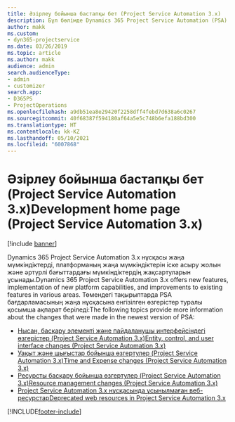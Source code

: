 ```yaml
---
title: Әзірлеу бойынша бастапқы бет (Project Service Automation 3.x)
description: Бұл бөлімде Dynamics 365 Project Service Automation (PSA) 3.x нұсқасы бойынша әзірлеу туралы ақпарат беретін тақырыптарға сілтемелер бар.
author: makk
ms.custom:
- dyn365-projectservice
ms.date: 03/26/2019
ms.topic: article
ms.author: makk
audience: admin
search.audienceType:
- admin
- customizer
search.app:
- D365PS
- ProjectOperations
ms.openlocfilehash: a9db51ea8e29420f2258dff4febd7d638a6c0267
ms.sourcegitcommit: 40f68387f594180af64a5e5c748b6efa188bd300
ms.translationtype: HT
ms.contentlocale: kk-KZ
ms.lasthandoff: 05/10/2021
ms.locfileid: "6007868"
---
```

# <a name="development-home-page-project-service-automation-3x"></a><span data-ttu-id="091c8-103">Әзірлеу бойынша бастапқы бет (Project Service Automation 3.x)</span><span class="sxs-lookup"><span data-stu-id="091c8-103">Development home page (Project Service Automation 3.x)</span></span>

[!include [banner](../../includes/psa-now-project-operations.md)]

<span data-ttu-id="091c8-104">Dynamics 365 Project Service Automation 3.x нұсқасы жаңа мүмкіндіктерді, платформаның жаңа мүмкіндіктерін іске асыру жолын және әртүрлі бағыттардағы мүмкіндіктердің жақсартуларын ұсынады.</span><span class="sxs-lookup"><span data-stu-id="091c8-104">Dynamics 365 Project Service Automation 3.x offers new features, implementation of new platform capabilities, and improvements to existing features in various areas.</span></span> <span data-ttu-id="091c8-105">Төмендегі тақырыптарда PSA бағдарламасының жаңа нұсқасына енгізілген өзгерістер туралы қосымша ақпарат беріледі:</span><span class="sxs-lookup"><span data-stu-id="091c8-105">The following topics provide more information about the changes that were made in the newest version of PSA:</span></span>

- [<span data-ttu-id="091c8-106">Нысан, басқару элементі және пайдаланушы интерфейсіндегі өзгерістер (Project Service Automation 3.x)</span><span class="sxs-lookup"><span data-stu-id="091c8-106">Entity, control, and user interface changes (Project Service Automation 3.x)</span></span>](../developer-guides/entity-changes-v3.x.md)
- [<span data-ttu-id="091c8-107">Уақыт және шығыстар бойынша өзгертулер (Project Service Automation 3.x)</span><span class="sxs-lookup"><span data-stu-id="091c8-107">Time and Expense changes (Project Service Automation 3.x)</span></span>](../developer-guides/time-expense-changes-v3.x.md)
- [<span data-ttu-id="091c8-108">Ресурсты басқару бойынша өзгертулер (Project Service Automation 3.x)</span><span class="sxs-lookup"><span data-stu-id="091c8-108">Resource management changes (Project Service Automation 3.x)</span></span>](../developer-guides/resource-management-changes-v3.x.md)
- [<span data-ttu-id="091c8-109">Project Service Automation 3.x нұсқасында ұсынылмаған веб-ресурстар</span><span class="sxs-lookup"><span data-stu-id="091c8-109">Deprecated web resources in Project Service Automation 3.x</span></span>](../developer-guides/web-resources-deprecated-v3.x.md)


[!INCLUDE[footer-include](../../includes/footer-banner.md)]